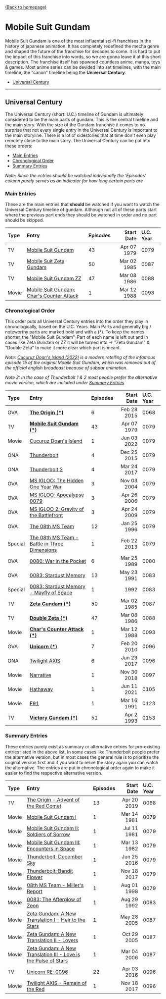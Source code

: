 [(Back to homepage)](../README.md)
<!-- omit in toc -->
# Mobile Suit Gundam

Mobile Suit Gundam is one of the most influental sci-fi franchises in the history of japanese animation. It has completely redefined the mecha genre and shaped the future of the franchise for decades to come. It is hard to put the impact of this franchise into words, so we are gonna leave it at this short description. The franchise itself has spawned countless anime, manga, toys & games. Most anime series can be devided into set timelines, with the main timeline, the "canon" timeline being the **Universal Century**.

- [Universal Century](#universal-century)

<hr>

## Universal Century

The Universal Century (short: U.C.) timeline of Gundam is ultimately considered to be the main parts of gundam. This is the central timeline and the main story. With the size of the Gundam franchise it comes to no surprise that not every single entry in the Universal Century is important to the main storyline. There is a lot of sidestories that at time don't even play remotely close to the main story. The Universal Century can be put into these orders:

- [Main Entries](#main-entries)
- [Chronological Order](#chronological-order)
- [Summary Entries](#summary-entries)


*Note: Since the entries should be watched individually the 'Episodes' column purely serves as an indicator for how long certain parts are*


<!-- omit in toc -->
### Main Entries

These are the main entries that **should** be watched if you want to watch the Universal Century timeline of gundam. Although not all of these parts start where the previous part ends they should be watched in order and no part should be skipped.

| **Type** | **Entry** | **Episodes** | **Start Date** | **U.C. Year** |
| :------- | :-------- | :----------- | -------------: | :----------- |
| TV    | [Mobile Suit Gundam](https://anilist.co/anime/80/) | 43 | Apr 07 1979 | 0079 |
| TV    | [Mobile Suit Zeta Gundam](https://anilist.co/anime/85/) | 50 | Mar 02 1985 | 0087 |
| TV    | [Mobile Suit Gundam ZZ](https://anilist.co/anime/86/) | 47 | Mar 08 1986 | 0088 |
| Movie | [Mobile Suit Gundam: Char's Counter Attack](https://anilist.co/anime/87/) | 1 | Mar 12 1988 | 0093 |


<!-- omit in toc -->
### Chronological Order

This order puts all Universal Century entries into the order they play in chronologically, based on the U.C. Years. Main Parts and generally big / noteworthy parts are marked bold and with a (*). To keep the names shorter, the "Mobile Suit Gundam"-Part of each name is left out and in cases like Zeta Gundam or ZZ it will be turned into -> "Zeta Gundam" & "Double Zeta" to make it more clear which part is meant.

*Note: [Cucuruz Doan's Island (2022)](https://anilist.co/anime/139273/) is a modern retelling of the infamous episode 15 of the original Mobile Suit Gundam, which was removed out of the official english broadcast because of subpar animation.*

*Note 2: In the case of Thunderbolt 1 & 2 most people prefer the alternative movie version, which are included under [Summary Entries](#summary-entries)*

| **Type** | **Entry** | **Episodes** | **Start Date** | **U.C. Year** |
| :------- | :-------- | :----------- | -------------: | :----------- |
| OVA       | [**The Origin (*)**](https://anilist.co/anime/10937/) | 6 | Feb 28 2015 | 0068 |
| TV        | [**Mobile Suit Gundam (*)**](https://anilist.co/anime/80/) | 43 | Apr 07 1979 | 0079 |
| Movie     | [Cucuruz Doan's Island](https://anilist.co/anime/139273/) | 1 | Jun 03 2022 | 0079 |
| ONA       | [Thunderbolt](https://anilist.co/anime/21458/) | 4 | Dec 25 2015 | 0079 |
| ONA       | [Thunderbolt 2](https://anilist.co/anime/97853/) | 4 | Mar 24 2017 | 0079 |
| OVA       | [MS IGLOO: The Hidden One Year War](https://anilist.co/anime/1917/) | 3 | Nov 03 2004 | 0079 |
| OVA       | [MS IGLOO: Apocalypse 0079](https://anilist.co/anime/1916/) | 3 | Apr 26 2006 | 0079 |
| OVA       | [MS IGLOO 2: Gravity of the Battlefront](https://anilist.co/anime/4232/) | 3 | Apr 24 2009 | 0079 |
| OVA       | [The 08th MS Team](https://anilist.co/anime/81/) | 12 | Jan 25 1996 | 0079 |
| Special   | [The 08th MS Team - Battle in Three Dimensions](https://anilist.co/anime/17717/) | 1 | Feb 22 2013 | 0079 |
| OVA       | [0080: War in the Pocket](https://anilist.co/anime/82/) | 6 | Mar 25 1989 | 0080 |
| OVA       | [0083: Stardust Memory](https://anilist.co/anime/84/) | 13 | May 23 1991 | 0083 |
| Special   | [0083: Stardust Memory - Mayfly of Space](https://anilist.co/anime/10581/) | 1 | 1992 | 0083 |
| TV        | [**Zeta Gundam (*)** ](https://anilist.co/anime/85/) | 50 | Mar 02 1985 | 0087 |
| TV        | [**Double Zeta (*)**](https://anilist.co/anime/86/) | 47 | Mar 08 1986 | 0088 |
| Movie     | [**Char's Counter Attack (*)**](https://anilist.co/anime/87/) | 1 | Mar 12 1988 | 0093 |
| OVA       | [**Unicorn (*)**](https://anilist.co/anime/6336/) | 7 | Feb 20 2010 | 0096 |
| ONA       | [Twilight AXIS](https://anilist.co/anime/98504/) | 6 | Jun 23 2017 | 0096 |
| Movie     | [Narrative](https://anilist.co/anime/101554/) | 1 | Nov 30 2018 | 0097 |
| Movie     | [Hathaway](https://anilist.co/anime/105595/) | 1 | Jun 11 2021 | 0105 |
| Movie     | [F91](https://anilist.co/anime/88/) | 1 | Mar 16 1991 | 0123 |
| TV        | [**Victory Gundam (*)**](https://anilist.co/anime/89/) | 51 | Apr 2 1993 | 0153 |


<!-- omit in toc -->
### Summary Entries

These entries purely exist as summary or alternative entries for pre-existing entries listed in the above list. In some cases like Thunderbolt people prefer the alternative version, but in most cases the general rule is to prioritize the original version first and if you want to relive the story again you can watch the alternative. The entries are put in chronological order again to make it easier to find the respective alternative version.

| **Type** | **Entry** | **Episodes** | **Start Date** | **U.C. Year** |
| :------- | :-------- | :----------- | -------------: | :----------- |
| TV    | [The Origin - Advent of the Red Comet](https://anilist.co/anime/108039/) | 13 | Apr 20 2019 | 0068 |
| Movie | [Mobile Suit Gundam I](https://anilist.co/anime/1090/) | 1 | Mar 14 1981 | 0079 |
| Movie | [Mobile Suit Gundam II: Soldiers of Sorrow](https://anilist.co/anime/1091/) | 1 | Jul 11 1981 | 0079 |
| Movie | [Mobile Suit Gundam III: Encounters in Space](https://anilist.co/anime/1092/) | 1 | Mar 13 1982 | 0079 |
| Movie | [Thunderbolt: December Sky](https://anilist.co/anime/21893/) | 1 | Jun 25 2016 | 0079 |
| Movie | [Thunderbolt: Bandit Flower](https://anilist.co/anime/99547/) | 1 | Nov 18 2017 | 0079 |
| Movie | [08th MS Team - Miller's Report](https://anilist.co/anime/83/) | 1 | Aug 01 1998 | 0079 |
| Movie | [0083: The Afterglow of Zeon](https://anilist.co/anime/2695/) | 1 | Aug 29 1992 | 0083 |
| Movie | [Zeta Gundam: A New Translation I - Heir to the Stars](https://anilist.co/anime/1967/) | 1 | May 28 2005 | 0087 |
| Movie | [Zeta Gundam: A New Translation II - Lovers](https://anilist.co/anime/1968/) | 1 | Oct 29 2005 | 0087 |
| Movie | [Zeta Gundam: A New Translation III - Love is the Pulse of Stars](https://anilist.co/anime/1969/) | 1 | Mar 04 2006 | 0087 |
| TV    | [Unicorn RE: 0096](https://anilist.co/anime/21658/) | 22 | Apr 03 2016 | 0096 |
| Movie | [Twilight AXIS - Remain of the Red](https://anilist.co/anime/104557/) | 1 | Nov 18 2017 | 0096 |